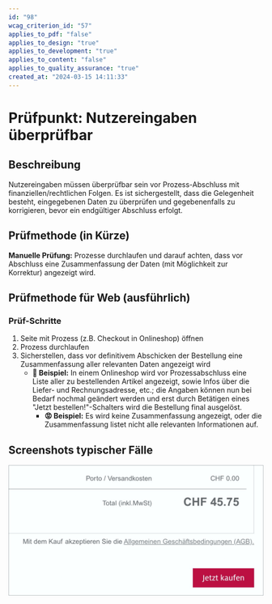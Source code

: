 ```yaml
---
id: "98"
wcag_criterion_id: "57"
applies_to_pdf: "false"
applies_to_design: "true"
applies_to_development: "true"
applies_to_content: "false"
applies_to_quality_assurance: "true"
created_at: "2024-03-15 14:11:33"
---
```


# Prüfpunkt: Nutzereingaben überprüfbar

## Beschreibung

Nutzereingaben müssen überprüfbar sein vor Prozess-Abschluss mit finanziellen/rechtlichen Folgen. Es ist sichergestellt, dass die Gelegenheit besteht, eingegebenen Daten zu überprüfen und gegebenenfalls zu korrigieren, bevor ein endgültiger Abschluss erfolgt.

## Prüfmethode (in Kürze)

**Manuelle Prüfung:** Prozesse durchlaufen und darauf achten, dass vor Abschluss eine Zusammenfassung der Daten (mit Möglichkeit zur Korrektur) angezeigt wird.

## Prüfmethode für Web (ausführlich)

### Prüf-Schritte

1. Seite mit Prozess (z.B. Checkout in Onlineshop) öffnen
1. Prozess durchlaufen
1. Sicherstellen, dass vor definitivem Abschicken der Bestellung eine Zusammenfassung aller relevanten Daten angezeigt wird
    - **🙂 Beispiel:** In einem Onlineshop wird vor Prozessabschluss eine Liste aller zu bestellenden Artikel angezeigt, sowie Infos über die Liefer- und Rechnungsadresse, etc.; die Angaben können nun bei Bedarf nochmal geändert werden und erst durch Betätigen eines "Jetzt bestellen!"-Schalters wird die Bestellung final ausgelöst.
        - **😡 Beispiel:** Es wird keine Zusammenfassung angezeigt, oder die Zusammenfassung listet nicht alle relevanten Informationen auf.

## Screenshots typischer Fälle

![Eine Übersichts-Seite in einem Online-Shop zeigt alle relevanten Infos nochmal an, bevor die Bestellung definitiv abgeschickt wird](images/eine-bersichts-seite-in-einem-online-shop-zeigt-alle-relevanten-infos-nochmal-an-bevor-die-bestellung-definitiv-abgeschickt-wird.png)